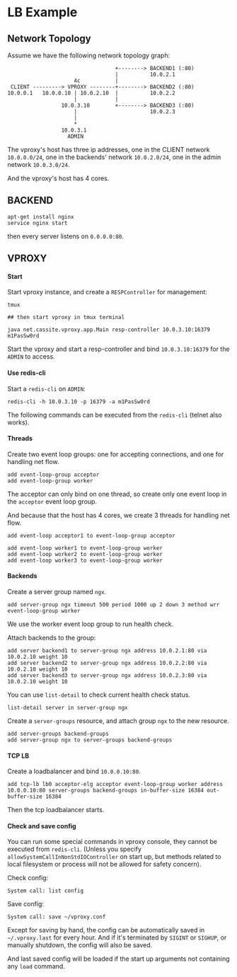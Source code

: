 # LB Example

## Network Topology

Assume we have the following network topology graph:

```
                                  +--------> BACKEND1 (:80)
                                  |          10.0.2.1
                     4c           |
 CLIENT ---------> VPROXY --------+--------> BACKEND2 (:80)
10.0.0.1   10.0.0.10 | 10.0.2.10  |          10.0.2.2
                     |            |
                 10.0.3.10        +--------> BACKEND3 (:80)
                     |                       10.0.2.3
                     |
                     *
                 10.0.3.1
                   ADMIN
```

The vproxy's host has three ip addresses, one in the CLIENT network `10.0.0.0/24`, one in the backends' network `10.0.2.0/24`, one in the admin network `10.0.3.0/24`.

And the vproxy's host has 4 cores.

## BACKEND

```
apt-get install nginx
service nginx start
```

then every server listens on `0.0.0.0:80`.

## VPROXY

#### Start

Start vproxy instance, and create a `RESPController` for management:

```
tmux

## then start vproxy in tmux terminal

java net.cassite.vproxy.app.Main resp-controller 10.0.3.10:16379 m1PasSw0rd
```

Start the vproxy and start a resp-controller and bind `10.0.3.10:16379` for the `ADMIN` to access.

#### Use redis-cli

Start a `redis-cli` on `ADMIN`:

```
redis-cli -h 10.0.3.10 -p 16379 -a m1PasSw0rd
```

The following commands can be executed from the `redis-cli` (telnet also works).

#### Threads

Create two event loop groups: one for accepting connections, and one for handling net flow.

```
add event-loop-group acceptor
add event-loop-group worker
```

The acceptor can only bind on one thread, so create only one event loop in the `acceptor` event loop group.

And because that the host has 4 cores, we create 3 threads for handling net flow.

```
add event-loop acceptor1 to event-loop-group acceptor

add event-loop worker1 to event-loop-group worker
add event-loop worker2 to event-loop-group worker
add event-loop worker3 to event-loop-group worker
```

#### Backends

Create a server group named `ngx`.

```
add server-group ngx timeout 500 period 1000 up 2 down 3 method wrr event-loop-group worker
```

We use the worker event loop group to run health check.

Attach backends to the group:

```
add server backend1 to server-group ngx address 10.0.2.1:80 via 10.0.2.10 weight 10
add server backend2 to server-group ngx address 10.0.2.2:80 via 10.0.2.10 weight 10
add server backend3 to server-group ngx address 10.0.2.3:80 via 10.0.2.10 weight 10
```

You can use `list-detail` to check current health check status.

```
list-detail server in server-group ngx
```

Create a `server-groups` resource, and attach group `ngx` to the new resource.

```
add server-groups backend-groups
add server-group ngx to server-groups backend-groups
```

#### TCP LB

Create a loadbalancer and bind `10.0.0.10:80`.

```
add tcp-lb lb0 acceptor-elg acceptor event-loop-group worker address 10.0.0.10:80 server-groups backend-groups in-buffer-size 16384 out-buffer-size 16384
```

Then the tcp loadbalancer starts.

#### Check and save config

You can run some special commands in vproxy console, they cannot be executed from `redis-cli`. (Unless you specify `allowSystemCallInNonStdIOController` on start up, but methods related to local filesystem or process will not be allowed for safety concern).

Check config:

```
System call: list config
```

Save config:

```
System call: save ~/vproxy.conf
```

Except for saving by hand, the config can be automatically saved in `~/.vproxy.last` for every hour. And if it's terminated by `SIGINT` or `SIGHUP`, or manually shutdown, the config will also be saved.

And last saved config will be loaded if the start up arguments not containing any `load` command.
